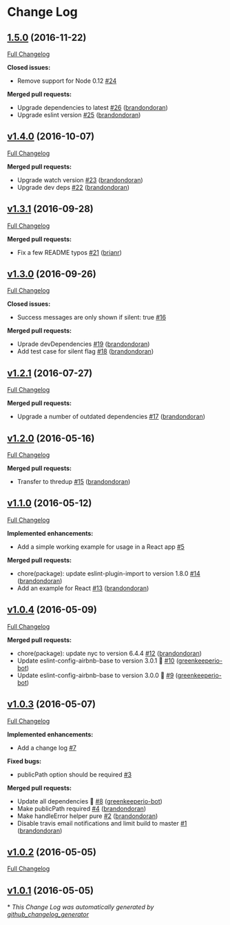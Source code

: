 # Change Log

## [1.5.0](https://github.com/thredup/rollbar-sourcemap-webpack-plugin/tree/1.5.0) (2016-11-22)
[Full Changelog](https://github.com/thredup/rollbar-sourcemap-webpack-plugin/compare/v1.4.0...1.5.0)

**Closed issues:**

- Remove support for Node 0.12 [\#24](https://github.com/thredup/rollbar-sourcemap-webpack-plugin/issues/24)

**Merged pull requests:**

- Upgrade dependencies to latest [\#26](https://github.com/thredup/rollbar-sourcemap-webpack-plugin/pull/26) ([brandondoran](https://github.com/brandondoran))
- Upgrade eslint version [\#25](https://github.com/thredup/rollbar-sourcemap-webpack-plugin/pull/25) ([brandondoran](https://github.com/brandondoran))

## [v1.4.0](https://github.com/thredup/rollbar-sourcemap-webpack-plugin/tree/v1.4.0) (2016-10-07)
[Full Changelog](https://github.com/thredup/rollbar-sourcemap-webpack-plugin/compare/v1.3.1...v1.4.0)

**Merged pull requests:**

- Upgrade watch version [\#23](https://github.com/thredup/rollbar-sourcemap-webpack-plugin/pull/23) ([brandondoran](https://github.com/brandondoran))
- Upgrade dev deps [\#22](https://github.com/thredup/rollbar-sourcemap-webpack-plugin/pull/22) ([brandondoran](https://github.com/brandondoran))

## [v1.3.1](https://github.com/thredup/rollbar-sourcemap-webpack-plugin/tree/v1.3.1) (2016-09-28)
[Full Changelog](https://github.com/thredup/rollbar-sourcemap-webpack-plugin/compare/v1.3.0...v1.3.1)

**Merged pull requests:**

- Fix a few README typos [\#21](https://github.com/thredup/rollbar-sourcemap-webpack-plugin/pull/21) ([brianr](https://github.com/brianr))

## [v1.3.0](https://github.com/thredup/rollbar-sourcemap-webpack-plugin/tree/v1.3.0) (2016-09-26)
[Full Changelog](https://github.com/thredup/rollbar-sourcemap-webpack-plugin/compare/v1.2.1...v1.3.0)

**Closed issues:**

- Success messages are only shown if silent: true [\#16](https://github.com/thredup/rollbar-sourcemap-webpack-plugin/issues/16)

**Merged pull requests:**

- Uprade devDependencies [\#19](https://github.com/thredup/rollbar-sourcemap-webpack-plugin/pull/19) ([brandondoran](https://github.com/brandondoran))
- Add test case for silent flag [\#18](https://github.com/thredup/rollbar-sourcemap-webpack-plugin/pull/18) ([brandondoran](https://github.com/brandondoran))

## [v1.2.1](https://github.com/thredup/rollbar-sourcemap-webpack-plugin/tree/v1.2.1) (2016-07-27)
[Full Changelog](https://github.com/thredup/rollbar-sourcemap-webpack-plugin/compare/v1.2.0...v1.2.1)

**Merged pull requests:**

- Upgrade a number of outdated dependencies [\#17](https://github.com/thredup/rollbar-sourcemap-webpack-plugin/pull/17) ([brandondoran](https://github.com/brandondoran))

## [v1.2.0](https://github.com/thredup/rollbar-sourcemap-webpack-plugin/tree/v1.2.0) (2016-05-16)
[Full Changelog](https://github.com/thredup/rollbar-sourcemap-webpack-plugin/compare/v1.1.0...v1.2.0)

**Merged pull requests:**

- Transfer to thredup [\#15](https://github.com/thredup/rollbar-sourcemap-webpack-plugin/pull/15) ([brandondoran](https://github.com/brandondoran))

## [v1.1.0](https://github.com/thredup/rollbar-sourcemap-webpack-plugin/tree/v1.1.0) (2016-05-12)
[Full Changelog](https://github.com/thredup/rollbar-sourcemap-webpack-plugin/compare/v1.0.4...v1.1.0)

**Implemented enhancements:**

- Add a simple working example for usage in a React app [\#5](https://github.com/thredup/rollbar-sourcemap-webpack-plugin/issues/5)

**Merged pull requests:**

- chore\(package\): update eslint-plugin-import to version 1.8.0 [\#14](https://github.com/thredup/rollbar-sourcemap-webpack-plugin/pull/14) ([brandondoran](https://github.com/brandondoran))
- Add an example for React [\#13](https://github.com/thredup/rollbar-sourcemap-webpack-plugin/pull/13) ([brandondoran](https://github.com/brandondoran))

## [v1.0.4](https://github.com/thredup/rollbar-sourcemap-webpack-plugin/tree/v1.0.4) (2016-05-09)
[Full Changelog](https://github.com/thredup/rollbar-sourcemap-webpack-plugin/compare/v1.0.3...v1.0.4)

**Merged pull requests:**

- chore\(package\): update nyc to version 6.4.4 [\#12](https://github.com/thredup/rollbar-sourcemap-webpack-plugin/pull/12) ([brandondoran](https://github.com/brandondoran))
- Update eslint-config-airbnb-base to version 3.0.1 🚀 [\#10](https://github.com/thredup/rollbar-sourcemap-webpack-plugin/pull/10) ([greenkeeperio-bot](https://github.com/greenkeeperio-bot))
- Update eslint-config-airbnb-base to version 3.0.0 🚀 [\#9](https://github.com/thredup/rollbar-sourcemap-webpack-plugin/pull/9) ([greenkeeperio-bot](https://github.com/greenkeeperio-bot))

## [v1.0.3](https://github.com/thredup/rollbar-sourcemap-webpack-plugin/tree/v1.0.3) (2016-05-07)
[Full Changelog](https://github.com/thredup/rollbar-sourcemap-webpack-plugin/compare/v1.0.2...v1.0.3)

**Implemented enhancements:**

- Add a change log [\#7](https://github.com/thredup/rollbar-sourcemap-webpack-plugin/issues/7)

**Fixed bugs:**

- publicPath option should be required [\#3](https://github.com/thredup/rollbar-sourcemap-webpack-plugin/issues/3)

**Merged pull requests:**

- Update all dependencies 🌴 [\#8](https://github.com/thredup/rollbar-sourcemap-webpack-plugin/pull/8) ([greenkeeperio-bot](https://github.com/greenkeeperio-bot))
- Make publicPath required [\#4](https://github.com/thredup/rollbar-sourcemap-webpack-plugin/pull/4) ([brandondoran](https://github.com/brandondoran))
- Make handleError helper pure [\#2](https://github.com/thredup/rollbar-sourcemap-webpack-plugin/pull/2) ([brandondoran](https://github.com/brandondoran))
- Disable travis email notifications and limit build to master [\#1](https://github.com/thredup/rollbar-sourcemap-webpack-plugin/pull/1) ([brandondoran](https://github.com/brandondoran))

## [v1.0.2](https://github.com/thredup/rollbar-sourcemap-webpack-plugin/tree/v1.0.2) (2016-05-05)
[Full Changelog](https://github.com/thredup/rollbar-sourcemap-webpack-plugin/compare/v1.0.1...v1.0.2)

## [v1.0.1](https://github.com/thredup/rollbar-sourcemap-webpack-plugin/tree/v1.0.1) (2016-05-05)


\* *This Change Log was automatically generated by [github_changelog_generator](https://github.com/skywinder/Github-Changelog-Generator)*